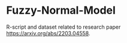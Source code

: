 # Fuzzy-Normal-Model

R-script and dataset related to research paper https://arxiv.org/abs/2203.04558.
